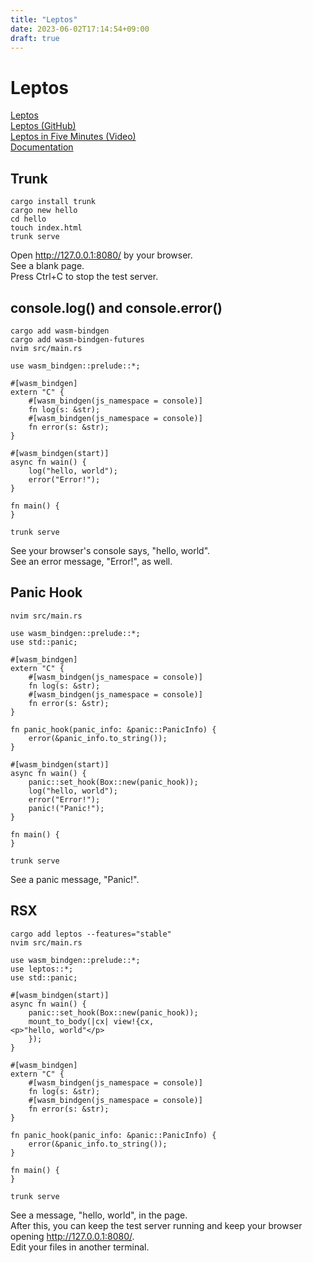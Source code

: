 ```yaml
---
title: "Leptos"
date: 2023-06-02T17:14:54+09:00
draft: true
---
```


# Leptos

[Leptos](https://leptos.dev/)  
[Leptos (GitHub)](https://github.com/leptos-rs/leptos)  
[Leptos in Five Minutes (Video)](https://www.youtube.com/watch?v=K_TmEPAD9Ig)  
[Documentation](https://leptos-rs.github.io/leptos/)  

## Trunk

```
cargo install trunk
cargo new hello
cd hello
touch index.html
trunk serve
```

Open http://127.0.0.1:8080/ by your browser.  
See a blank page.  
Press Ctrl+C to stop the test server.  

## console.log() and console.error()

```
cargo add wasm-bindgen
cargo add wasm-bindgen-futures
nvim src/main.rs
```

```
use wasm_bindgen::prelude::*;

#[wasm_bindgen]
extern "C" {
    #[wasm_bindgen(js_namespace = console)]
    fn log(s: &str);
    #[wasm_bindgen(js_namespace = console)]
    fn error(s: &str);
}

#[wasm_bindgen(start)]
async fn wain() {
    log("hello, world");
    error("Error!");
}

fn main() {
}
```

```
trunk serve
```

See your browser's console says, "hello, world".  
See an error message, "Error!", as well.  


## Panic Hook

```
nvim src/main.rs
```

```
use wasm_bindgen::prelude::*;
use std::panic;

#[wasm_bindgen]
extern "C" {
    #[wasm_bindgen(js_namespace = console)]
    fn log(s: &str);
    #[wasm_bindgen(js_namespace = console)]
    fn error(s: &str);
}

fn panic_hook(panic_info: &panic::PanicInfo) {
    error(&panic_info.to_string());
}

#[wasm_bindgen(start)]
async fn wain() {
    panic::set_hook(Box::new(panic_hook));
    log("hello, world");
    error("Error!");
    panic!("Panic!");
}

fn main() {
}
```

```
trunk serve
```

See a panic message, "Panic!".  

## RSX

```
cargo add leptos --features="stable"
nvim src/main.rs
```

```
use wasm_bindgen::prelude::*;
use leptos::*;
use std::panic;

#[wasm_bindgen(start)]
async fn wain() {
    panic::set_hook(Box::new(panic_hook));
    mount_to_body(|cx| view!{cx,
<p>"hello, world"</p>
    });
}

#[wasm_bindgen]
extern "C" {
    #[wasm_bindgen(js_namespace = console)]
    fn log(s: &str);
    #[wasm_bindgen(js_namespace = console)]
    fn error(s: &str);
}

fn panic_hook(panic_info: &panic::PanicInfo) {
    error(&panic_info.to_string());
}

fn main() {
}
```

```
trunk serve
```

See a message, "hello, world", in the page.  
After this, you can keep the test server running and keep your browser opening http://127.0.0.1:8080/.  
Edit your files in another terminal.  
